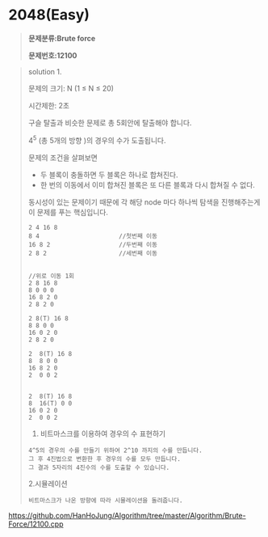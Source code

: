 #  2048(Easy)

> **문제분류:Brute force**
>
> **문제번호:12100**

> solution 1.
>
> 문제의 크기: N (1 ≤ N ≤ 20)
>
> 시간제한: 2초
>
> 
>
> 구슬 탈출과 비슷한 문제로 총 5회안에 탈출해야 합니다.
>
> 4<sup>5</sup> (총 5개의 방향 )의 경우의 수가 도출됩니다.
>
> 문제의 조건을 살펴보면
>
> -  두 블록이 충돌하면 두 블록은 하나로 합쳐진다.
> -  한 번의 이동에서 이미 합쳐진 블록은 또 다른 블록과 다시 합쳐질 수 없다.
>
> 
>
> 동시성이 있는 문제이기 때문에 각 해당 node 마다 하나씩 탐색을 진행해주는게 이 문제를 푸는 핵심입니다.
>
> ```
> 2 4 16 8
> 8 4                      //첫번째 이동
> 16 8 2                   //두번째 이동
> 2 8 2                    //세번째 이동
> 
> 
> //위로 이동 1회
> 2 8 16 8
> 8 0 0 0
> 16 8 2 0
> 2 8 2 0
> 
> 2 8(T) 16 8
> 8 8 0 0
> 16 0 2 0
> 2 8 2 0
> 
> 2  8(T) 16 8
> 8  8 0 0
> 16 8 2 0 
> 2  0 0 2
> 
> 
> 2  8(T) 16 8
> 8  16(T) 0 0
> 16 0 2 0 
> 2  0 0 2
> 
> ```
>
> 
>
> 1. 비트마스크를 이용하여 경우의 수 표현하기
>
> ```
> 4^5의 경우의 수를 만들기 위하여 2^10 까지의 수를 만듭니다.
> 그 후 4진법으로 변환한 후 경우의 수를 모두 만듭니다.
> 그 결과 5자리의 4진수의 수를 도출할 수 있습니다.
> ```
>
>   2.시뮬레이션
>
> ```
> 비트마스크가 나온 방향에 따라 시뮬레이션을 돌려줍니다.
> ```

https://github.com/HanHoJung/Algorithm/tree/master/Algorithm/Brute-Force/12100.cpp  

















